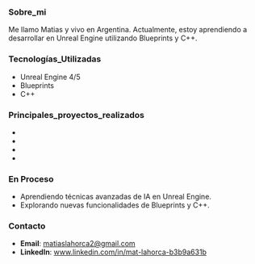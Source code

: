 
### Sobre_mi
Me llamo Matias y vivo en Argentina.
Actualmente, estoy aprendiendo a desarrollar en Unreal Engine utilizando Blueprints y C++.

### Tecnologías_Utilizadas
- Unreal Engine 4/5
- Blueprints
- C++

### Principales_proyectos_realizados

-
-
-
-

### En Proceso
- Aprendiendo técnicas avanzadas de IA en Unreal Engine.
- Explorando nuevas funcionalidades de Blueprints y C++.

### Contacto
- **Email**: matiaslahorca2@gmail.com
- **LinkedIn**: www.linkedin.com/in/mat-lahorca-b3b9a631b
